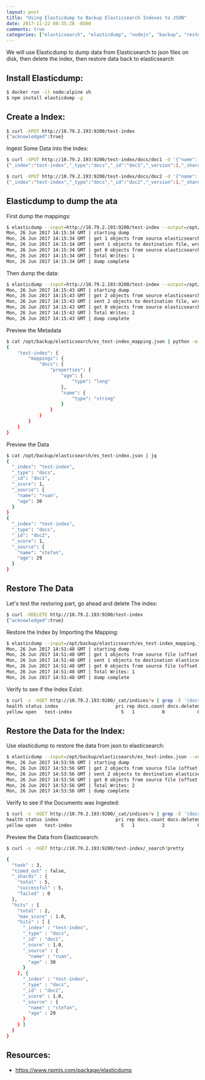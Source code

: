 ```yaml
---
layout: post
title: "Using Elasticdump to Backup Elasticsearch Indexes to JSON"
date: 2017-11-22 08:35:28 -0500
comments: true
categories: ["elasticsearch", "elasticdump", "nodejs", "backup", "restore", "json"] 
---
```


We will use Elasticdump to dump data from Elasticsearch to json files on disk, then delete the index, then restore data back to elasticsearch

## Install Elasticdump:

```bash
$ docker run -it node:alpine sh
$ npm install elasticdump -g
```

## Create a Index:

```bash
$ curl -XPUT http://10.79.2.193:9200/test-index
{"acknowledged":true}
```

Ingest Some Data into the Index:

```bash
$ curl -XPUT http://10.79.2.193:9200/test-index/docs/doc1 -d '{"name": "ruan", "age": 30}'
{"_index":"test-index","_type":"docs","_id":"doc1","_version":1,"_shards":{"total":2,"successful":1,"failed":0},"created":true}

$ curl -XPUT http://10.79.2.193:9200/test-index/docs/doc2 -d '{"name": "stefan", "age": 29}'
{"_index":"test-index","_type":"docs","_id":"doc2","_version":1,"_shards":{"total":2,"successful":1,"failed":0},"created":true}
```

## Elasticdump to dump the ata

First dump the mappings:

```bash
$ elasticdump --input=http://10.79.2.193:9200/test-index --output=/opt/backup/elasticsearch/es_test-index_mapping.json --type=mapping
Mon, 26 Jun 2017 14:15:34 GMT | starting dump
Mon, 26 Jun 2017 14:15:34 GMT | got 1 objects from source elasticsearch (offset: 0)
Mon, 26 Jun 2017 14:15:34 GMT | sent 1 objects to destination file, wrote 1
Mon, 26 Jun 2017 14:15:34 GMT | got 0 objects from source elasticsearch (offset: 1)
Mon, 26 Jun 2017 14:15:34 GMT | Total Writes: 1
Mon, 26 Jun 2017 14:15:34 GMT | dump complete
```

Then dump the data:

```bash
$ elasticdump --input=http://10.79.2.193:9200/test-index --output=/opt/backup/elasticsearch/es_test-index.json --type=data
Mon, 26 Jun 2017 14:15:43 GMT | starting dump
Mon, 26 Jun 2017 14:15:43 GMT | got 2 objects from source elasticsearch (offset: 0)
Mon, 26 Jun 2017 14:15:43 GMT | sent 2 objects to destination file, wrote 2
Mon, 26 Jun 2017 14:15:43 GMT | got 0 objects from source elasticsearch (offset: 2)
Mon, 26 Jun 2017 14:15:43 GMT | Total Writes: 2
Mon, 26 Jun 2017 14:15:43 GMT | dump complete
```

Preview the Metadata

```bash
$ cat /opt/backup/elasticsearch/es_test-index_mapping.json | python -m json.tool
{
    "test-index": {
        "mappings": {
            "docs": {
                "properties": {
                    "age": {
                        "type": "long"
                    },
                    "name": {
                        "type": "string"
                    }
                }
            }
        }
    }
}
```

Preview the Data

```bash
$ cat /opt/backup/elasticsearch/es_test-index.json | jq
{
  "_index": "test-index",
  "_type": "docs",
  "_id": "doc1",
  "_score": 1,
  "_source": {
    "name": "ruan",
    "age": 30
  }
}
{
  "_index": "test-index",
  "_type": "docs",
  "_id": "doc2",
  "_score": 1,
  "_source": {
    "name": "stefan",
    "age": 29
  }
}
```

## Restore The Data

Let's test the restoring part, go ahead and delete The index:

```bash
$ curl -XDELETE http://10.79.2.193:9200/test-index
{"acknowledged":true}
```

Restore the Index by Importing the Mapping:

```bash
$ elasticdump --input=/opt/backup/elasticsearch/es_test-index_mapping.json --output=http://10.79.2.193:9200/test-index --type=mapping
Mon, 26 Jun 2017 14:51:48 GMT | starting dump
Mon, 26 Jun 2017 14:51:48 GMT | got 1 objects from source file (offset: 0)
Mon, 26 Jun 2017 14:51:48 GMT | sent 1 objects to destination elasticsearch, wrote 1
Mon, 26 Jun 2017 14:51:48 GMT | got 0 objects from source file (offset: 1)
Mon, 26 Jun 2017 14:51:48 GMT | Total Writes: 1
Mon, 26 Jun 2017 14:51:48 GMT | dump complete
```

Verify to see if the Index Exist:

```bash
$ curl -s -XGET http://10.79.2.193:9200/_cat/indices?v | grep -E '(docs.count|test)'
health status index                     pri rep docs.count docs.deleted store.size pri.store.size
yellow open   test-index                  5   1          0            0       650b           650b
```

## Restore the Data for the Index:

Use elasticdump to restore the data from json to elasticsearch:

```bash
$ elasticdump --input=/opt/backup/elasticsearch/es_test-index.json --output=http://10.79.2.193:9200/test-index --type=data
Mon, 26 Jun 2017 14:53:56 GMT | starting dump
Mon, 26 Jun 2017 14:53:56 GMT | got 2 objects from source file (offset: 0)
Mon, 26 Jun 2017 14:53:56 GMT | sent 2 objects to destination elasticsearch, wrote 2
Mon, 26 Jun 2017 14:53:56 GMT | got 0 objects from source file (offset: 2)
Mon, 26 Jun 2017 14:53:56 GMT | Total Writes: 2
Mon, 26 Jun 2017 14:53:56 GMT | dump complete
```

Verify to see if the Documents was Ingested:

```bash
$ curl -s -XGET http://10.79.2.193:9200/_cat/indices?v | grep -E '(docs.count|test)'
health status index                     pri rep docs.count docs.deleted store.size pri.store.size
yellow open   test-index                  5   1          2            0       650b           650b
```

Preview the Data from Elasticsearch:

```bash
$ curl -s -XGET http://10.79.2.193:9200/test-index/_search?pretty

{
  "took" : 3,
  "timed_out" : false,
  "_shards" : {
    "total" : 5,
    "successful" : 5,
    "failed" : 0
  },
  "hits" : {
    "total" : 2,
    "max_score" : 1.0,
    "hits" : [ {
      "_index" : "test-index",
      "_type" : "docs",
      "_id" : "doc1",
      "_score" : 1.0,
      "_source" : {
        "name" : "ruan",
        "age" : 30
      }
    }, {
      "_index" : "test-index",
      "_type" : "docs",
      "_id" : "doc2",
      "_score" : 1.0,
      "_source" : {
        "name" : "stefan",
        "age" : 29
      }
    } ]
  }
}
```

## Resources:

- https://www.npmjs.com/package/elasticdump
